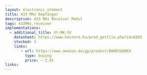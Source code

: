 ```yaml
---
layout: electronic_element
title: 433 MHz Empfänger 
description: 433 MHz Receiver Modul 
tags: 433MHz,receiver
implementations:
  - additional_title: XY-MK-5V
    datasheet: https://www.hestore.hu/prod_getfile.php?id=8203
    stocked: 3
    links:
       - url: https://www.amazon.de/gp/product/B00R2U8OEU
         type: buying
         price: ~ 2,5€         
links:
---
```


